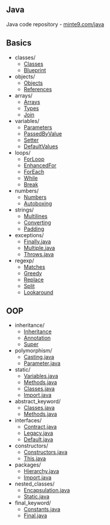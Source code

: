 ## Java
Java code repository - [minte9.com/java](https://www.minte9.com/java)

## Basics
  * classes/
    * [Classes](https://github.com/minte9/java-pages/tree/main/src/main/java/com/minte9/basics/classes/Classes.java)
    * [Blueprint](https://github.com/minte9/java-pages/tree/main/src/main/java/com/minte9/basics/classes/Blueprint.java)
  * objects/
    * [Objects](https://github.com/minte9/java-pages/tree/main/src/main/java/com/minte9/basics/objects/Objects.java)
    * [References](https://github.com/minte9/java-pages/tree/main/src/main/java/com/minte9/basics/objects/References.java)
  * arrays/
    * [Arrays](https://github.com/minte9/java-pages/tree/main/src/main/java/com/minte9/basics/arrays/Arrays.java)
    * [Types](https://github.com/minte9/java-pages/tree/main/src/main/java/com/minte9/basics/arrays/Types.java)
    * [Join](https://github.com/minte9/java-pages/tree/main/src/main/java/com/minte9/basics/arrays/Join.java)
  * variables/
    * [Parameters](https://github.com/minte9/java-pages/tree/main/src/main/java/com/minte9/basics/variables/Parameters.java)
    * [PassedByValue](https://github.com/minte9/java-pages/tree/main/src/main/java/com/minte9/basics/variables/PassedByValue.java)
    * [Setter](https://github.com/minte9/java-pages/tree/main/src/main/java/com/minte9/basics/variables/Setter.java)
    * [DefaultValues](https://github.com/minte9/java-pages/tree/main/src/main/java/com/minte9/basics/variables/DefaultValues.java)
  * loops/
    * [ForLoop](https://github.com/minte9/java-pages/tree/main/src/main/java/com/minte9/basics/loops/ForLoop.java)
    * [EnhancedFor](https://github.com/minte9/java-pages/tree/main/src/main/java/com/minte9/basics/loops/EnhancedFor.java)
    * [ForEach](https://github.com/minte9/java-pages/tree/main/src/main/java/com/minte9/basics/loops/ForEach.java)
    * [While](https://github.com/minte9/java-pages/tree/main/src/main/java/com/minte9/basics/loops/While.java)
    * [Break](https://github.com/minte9/java-pages/tree/main/src/main/java/com/minte9/basics/loops/Break.java)
  * numbers/
    * [Numbers](https://github.com/minte9/java-pages/tree/main/src/main/java/com/minte9/basics/numbers/Numbers.java)
    * [Autoboxing](https://github.com/minte9/java-pages/tree/main/src/main/java/com/minte9/basics/numbers/Autoboxing.java) 
  * strings/
    * [Multilines](https://github.com/minte9/java-pages/tree/main/src/main/java/com/minte9/basics/strings/Multilines.java)
    * [Converting](https://github.com/minte9/java-pages/tree/main/src/main/java/com/minte9/basics/strings/Converting.java)
    * [Padding](https://github.com/minte9/java-pages/tree/main/src/main/java/com/minte9/basics/strings/Padding.java)
  * exceptions/
    * [Finally.java](https://github.com/minte9/java-pages/tree/main/src/main/java/com/minte9/basics/exceptions/Finally.java)
    * [Multiple.java](https://github.com/minte9/java-pages/tree/main/src/main/java/com/minte9/basics/exceptions/Multiple.java)
    * [Throws.java](https://github.com/minte9/java-pages/tree/main/src/main/java/com/minte9/basics/exceptions/Throws.java)
  * regexp/
    * [Matches](https://github.com/minte9/java-pages/tree/main/src/main/java/com/minte9/basics/regexp/Matches.java)
    * [Greedy](https://github.com/minte9/java-pages/tree/main/src/main/java/com/minte9/basics/regexp/Greedy.java)
    * [Replace](https://github.com/minte9/java-pages/tree/main/src/main/java/com/minte9/basics/regexp/Replace.java)
    * [Split](https://github.com/minte9/java-pages/tree/main/src/main/java/com/minte9/basics/regexp/Split.java)
    * [Lookaround](https://github.com/minte9/java-pages/tree/main/src/main/java/com/minte9/basics/regexp/Lookaround.java)

## OOP
  * inheritance/
    * [Inheritance](https://github.com/minte9/java-pages/tree/main/src/main/java/com/minte9/oop/inheritance/Inheritance.java)
    * [Annotation](https://github.com/minte9/java-pages/tree/main/src/main/java/com/minte9/oop/inheritance/Annotation.java)
    * [Super](https://github.com/minte9/java-pages/tree/main/src/main/java/com/minte9/oop/inheritance/Super.java)
  * polymorphism/
    * [Casting.java](https://github.com/minte9/java-pages/tree/main/src/main/java/com/minte9/oop//polymorphism/Casting.java)
    * [Parameter.java](https://github.com/minte9/java-pages/tree/main/src/main/java/com/minte9/oop/polymorphism/Parameter.java)
  * static/
    * [Variables.java](https://github.com/minte9/java-pages/tree/main/src/main/java/com/minte9/oop/static_keyword/Variables.java)
    * [Methods.java](https://github.com/minte9/java-pages/tree/main/src/main/java/com/minte9/oop/static_keyword/Methods.java)
    * [Classes.java](https://github.com/minte9/java-pages/tree/main/src/main/java/com/minte9/oop/static_keyword/Classes.java)
    * [Import.java](https://github.com/minte9/java-pages/tree/main/src/main/java/com/minte9/oop/static_keyword/Import.java)
  * abstract_keyword/
    * [Classes.java](https://github.com/minte9/java-pages/tree/main/src/main/java/com/minte9/oop/abstract_keyword/Classes.java)
    * [Methods.java](https://github.com/minte9/java-pages/tree/main/src/main/java/com/minte9/oop/abstract_keyword/Methods.java)
  * interfaces/
    * [Contract.java](https://github.com/minte9/java-pages/tree/main/src/main/java/com/minte9/oop/interfaces/Contract.java)
    * [Legacy.java](https://github.com/minte9/java-pages/tree/main/src/main/java/com/minte9/oop/interfaces/Legacy.java)
    * [Default.java](https://github.com/minte9/java-pages/tree/main/src/main/java/com/minte9/oop/interfaces/Default.java)
  * constructors/
    * [Constructors.java](https://github.com/minte9/java-pages/tree/main/src/main/java/com/minte9/oop/constructors/Constructors.java)
    * [This.java](https://github.com/minte9/java-pages/tree/main/src/main/java/com/minte9/oop/constructors/This.java)
  * packages/
    * [Hierarchy.java](https://github.com/minte9/java-pages/tree/main/src/main/java/com/minte9/oop/packages/Hierarchy.java)
    * [Import.java](https://github.com/minte9/java-pages/tree/main/src/main/java/com/minte9/oop/packages/Import.java)
  * nested_classes/
    * [Encapsulation.java](https://github.com/minte9/java-pages/tree/main/src/main/java/com/minte9/oop/nested_classes/Encapsulation.java)
    * [Static.java](https://github.com/minte9/java-pages/tree/main/src/main/java/com/minte9/oop/nested_classes/Static.java)
  * final_keyword/
    * [Constants.java](https://github.com/minte9/java-pages/tree/main/src/main/java/com/minte9/oop/final_keyword/Constants.java)
    * [Final.java](https://github.com/minte9/java-pages/tree/main/src/main/java/com/minte9/oop/final_keyword/Final.java)


